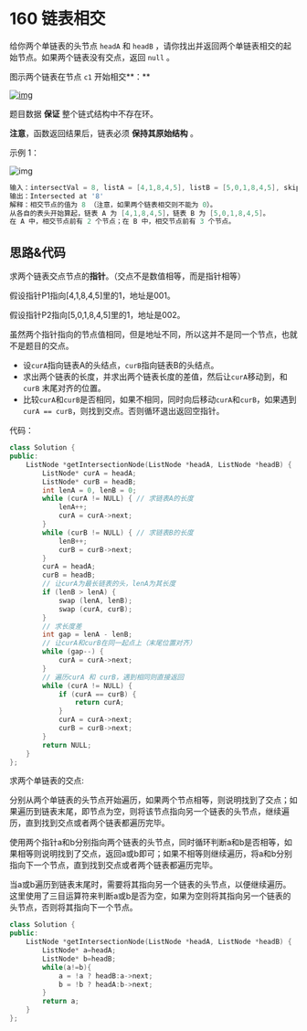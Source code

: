 # 160 链表相交

给你两个单链表的头节点 `headA` 和 `headB` ，请你找出并返回两个单链表相交的起始节点。如果两个链表没有交点，返回 `null` 。

图示两个链表在节点 `c1` 开始相交**：**

[![img](https://assets.leetcode-cn.com/aliyun-lc-upload/uploads/2018/12/14/160_statement.png)](https://assets.leetcode-cn.com/aliyun-lc-upload/uploads/2018/12/14/160_statement.png)

题目数据 **保证** 整个链式结构中不存在环。

**注意**，函数返回结果后，链表必须 **保持其原始结构** 。

示例 1：

![img](https://assets.leetcode-cn.com/aliyun-lc-upload/uploads/2018/12/14/160_example_1.png)

```c++
输入：intersectVal = 8, listA = [4,1,8,4,5], listB = [5,0,1,8,4,5], skipA = 2, skipB = 3
输出：Intersected at '8'
解释：相交节点的值为 8 （注意，如果两个链表相交则不能为 0）。
从各自的表头开始算起，链表 A 为 [4,1,8,4,5]，链表 B 为 [5,0,1,8,4,5]。
在 A 中，相交节点前有 2 个节点；在 B 中，相交节点前有 3 个节点。
```

## 思路&代码

求两个链表交点节点的**指针**。（交点不是数值相等，而是指针相等）

假设指针P1指向[4,1,8,4,5]里的1，地址是001。

假设指针P2指向[5,0,1,8,4,5]里的1，地址是002。

虽然两个指针指向的节点值相同，但是地址不同，所以这并不是同一个节点，也就不是题目的交点。

- 设`curA`指向链表A的头结点，`curB`指向链表B的头结点。
- 求出两个链表的长度，并求出两个链表长度的差值，然后让`curA`移动到，和`curB` 末尾对齐的位置。
- 比较`curA`和`curB`是否相同，如果不相同，同时向后移动`curA`和`curB`，如果遇到`curA == curB`，则找到交点。否则循环退出返回空指针。

代码：

```c++
class Solution {
public:
    ListNode *getIntersectionNode(ListNode *headA, ListNode *headB) {
        ListNode* curA = headA;
        ListNode* curB = headB;
        int lenA = 0, lenB = 0;
        while (curA != NULL) { // 求链表A的长度
            lenA++;
            curA = curA->next;
        }
        while (curB != NULL) { // 求链表B的长度
            lenB++;
            curB = curB->next;
        }
        curA = headA;
        curB = headB;
        // 让curA为最长链表的头，lenA为其长度
        if (lenB > lenA) {
            swap (lenA, lenB);
            swap (curA, curB);
        }
        // 求长度差
        int gap = lenA - lenB;
        // 让curA和curB在同一起点上（末尾位置对齐）
        while (gap--) {
            curA = curA->next;
        }
        // 遍历curA 和 curB，遇到相同则直接返回
        while (curA != NULL) {
            if (curA == curB) {
                return curA;
            }
            curA = curA->next;
            curB = curB->next;
        }
        return NULL;
    }
};
```

求两个单链表的交点:

分别从两个单链表的头节点开始遍历，如果两个节点相等，则说明找到了交点；如果遍历到链表末尾，即节点为空，则将该节点指向另一个链表的头节点，继续遍历，直到找到交点或者两个链表都遍历完毕。

使用两个指针a和b分别指向两个链表的头节点，同时循环判断a和b是否相等，如果相等则说明找到了交点，返回a或b即可；如果不相等则继续遍历，将a和b分别指向下一个节点，直到找到交点或者两个链表都遍历完毕。

当a或b遍历到链表末尾时，需要将其指向另一个链表的头节点，以便继续遍历。这里使用了三目运算符来判断a或b是否为空，如果为空则将其指向另一个链表的头节点，否则将其指向下一个节点。
```c++
class Solution {
public:
    ListNode *getIntersectionNode(ListNode *headA, ListNode *headB) {
        ListNode* a=headA;
        ListNode* b=headB;
        while(a!=b){
            a = !a ? headB:a->next;
            b = !b ? headA:b->next;
        }
        return a;
    }
};
```

